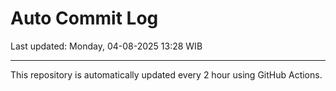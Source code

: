 # Auto Commit Log

Last updated: Monday, 04-08-2025 13:28 WIB

---

This repository is automatically updated every 2 hour using GitHub Actions.
